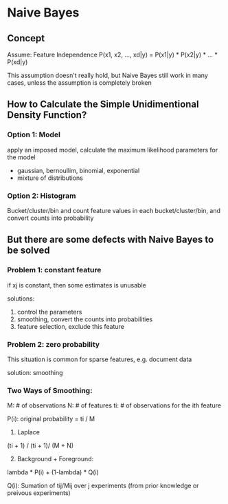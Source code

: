 # Naive Bayes

## Concept

Assume: Feature Independence
P(x1, x2, ..., xd|y) = P(x1|y) * P(x2|y) * ... * P(xd|y)

This assumption doesn't really hold, but Naive Bayes still work in many cases, unless the assumption is completely broken


## How to Calculate the Simple Unidimentional Density Function?
### Option 1: Model

apply an imposed model, calculate the maximum likelihood parameters for the model
* gaussian, bernoullim, binomial, exponential
* mixture of distributions

### Option 2: Histogram

Bucket/cluster/bin and count feature values in each bucket/cluster/bin, and convert counts into probability

## But there are some defects with Naive Bayes to be solved

### Problem 1: constant feature

if xj is constant, then some estimates is unusable

solutions:
  1. control the parameters
  2. smoothing, convert the counts into probabilities
  3. feature selection, exclude this feature

### Problem 2: zero probability
This situation is common for sparse features, e.g. document data

solution: smoothing


### Two Ways of Smoothing:
M: # of observations
N: # of features
ti: # of observations for the ith feature

P(i): original probability = ti / M

1. Laplace

(ti + 1) / (ti + 1)/ (M + N)
  
2. Background + Foreground:

lambda * P(i) + (1-lambda) * Q(i)

Q(i): Sumation of tij/Mij over j experiments (from prior knowledge or preivous experiments)
